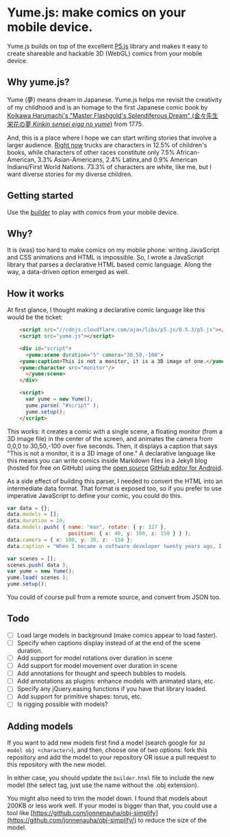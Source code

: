 # Yume.js: make comics on your mobile device.

Yume.js builds on top of the excellent [P5.js](https://p5js.org/libraries/)
library and makes it easy to create shareable and hackable 3D (WebGL) comics
from your mobile device.

## Why yume.js?

Yume (夢) means dream in Japanese. Yume.js helps me revisit the creativity of my childhood and is an homage to the first Japanese comic book by [Koikawa Harumachi's "Master Flashgold's Splendiferous Dream" (金々先生栄花の夢 *Kinkin sensei eiga no yume*)](https://en.m.wikipedia.org/wiki/Comic_book) from 1775.

And, this is a place where I hope we can start writing stories that involve a larger audience.
[Right now](https://readingspark.wordpress.com/2016/09/14/picture-this-reflecting-diversity-in-childrens-book-publishing/) trucks
are characters in 12.5% of children's books, while characters of other races constitute only 7.5% African-American, 3.3% Asian-Americans, 2.4% Latinx,and 0.9% American Indians/First World Nations. 73.3% of characters are white, like me,
but I want diverse stories for my diverse children.

## Getting started

Use the [builder](https://xrd.github.com/yume.js/builder.html) to play with comics from your mobile device.

## Why?

It is (was) too hard to make comics on my mobile phone: writing JavaScript and CSS animations and HTML is impossible. So, I wrote 
a JavaScript library that parses a declarative HTML based comic language. Along the way, a data-driven option emerged as well.

## How it works

At first glance, I thought making a declarative comic language like this would be the ticket:

```html
    <script src="//cdnjs.cloudflare.com/ajax/libs/p5.js/0.5.3/p5.js"></script>
    <script src="yume.js"></script>

    <div id="script">
      <yume:scene duration="5" camera="30,50,-100">
	<yume:caption>This is not a monitor, it is a 3D image of one.</yume:caption>
	<yume:character src="monitor"/>
      </yume:scene>
    </div>

    <script>
      var yume = new Yume();
      yume.parse( "#script" );
      yume.setup();
    </script>
```

This works: it creates a comic with a single scene, a floating monitor (from a 3D image file) in the center of the screen, 
and animates the camera from 0,0,0 to 30,50,-100 over five seconds. Then, it displays a caption that says "This is not a monitor, it is a 
3D image of one." A declarative language like this means you can write comics inside 
Markdown files in a Jekyll blog (hosted for free on GitHub) using the 
[open source](https://github.com/xrd/TeddyHyde)
[GitHub editor for Android](https://play.google.com/store/apps/details?id=com.EditorHyde.app).

As a side effect of building this parser, I needed to convert the HTML into an intermediate data format. That format is exposed
too, so if you prefer to use imperative JavaScript to define your comic, you could do this.

```javascript
var data = {};
data.models = [];
data.duration = 10;
data.models.push( { name: "man", rotate: { y: 327 },
                    position: { x: 40, y: 100, z: 150 } } );
data.camera = { x: 100, y: 30, z: -150 };
data.caption = "When I became a software developer twenty years ago, I told myself I would never become that guy: chained to my desk, immovable, uptight, angry. CYNICAL!";

var scenes = [];
scenes.push( data );
var yume = new Yume();
yume.load( scenes );
yume.setup();
```

You could of course pull from a remote source, and convert from JSON too.

## Todo

- [ ] Load large models in background (make comics appear to load faster).
- [ ] Specify when captions display instead of at the end of the scene duration. 
- [ ] Add support for model rotations over duration in scene
- [ ] Add support for model movement over duration in scene
- [ ] Add annotations for thought and speech bubbles to models.
- [ ] Add annotations as plugins: enhance models with animated stars, etc.
- [ ] Specify any jQuery.easing functions if you have that library loaded.
- [ ] Add support for primitive shapes: torus, etc.
- [ ] Is rigging possible with models?

## Adding models

If you want to add new models first find a model (search google for `3d model obj <character>`), and then, choose one of two options: fork this repository and add the model to your repository OR issue a pull request to this repository with the new model.

In either case, you should update the `builder.html` file to include the new model (the select tag, just use the name without the .obj 
extension).

You might also need to trim the model down. I found that models about 200KB or less work well. If your model is bigger
than that, you could use a tool like [https://github.com/jonnenauha/obj-simplify](https://github.com/jonnenauha/obj-simplify/)
to reduce the size of the model.

